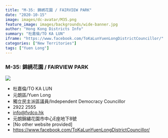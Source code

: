 ```yaml
---
title: "M-35: 錦綉花園 / FAIRVIEW PARK"
date: "2020-10-15"
image: images/dc-avatar/M35.png
feature_image: images/backgrounds/wide-banner.jpg
author: "Hong Kong Districts Info"
summary: "杜嘉倫/TO KA LUN"
iframe: "https://www.facebook.com/ToKaLunYuenLongDistrictCouncillor/"
categories: ["New Territories"]
tags: ["Yuen Long"]
---
```


### M-35: 錦綉花園 / FAIRVIEW PARK  
![](/images/dc-avatar/M35.png)  

 - 杜嘉倫/TO KA LUN  
 - 元朗區/Yuen Long  
 - 獨立民主派區議員/Independent Democracy Councillor  
 - 2922 2555  
 - info@fvdco.hk  
 - 元朗錦繡花園市中心E座地下8號  
 - [No other website provided]  
 - https://www.facebook.com/ToKaLunYuenLongDistrictCouncillor/
